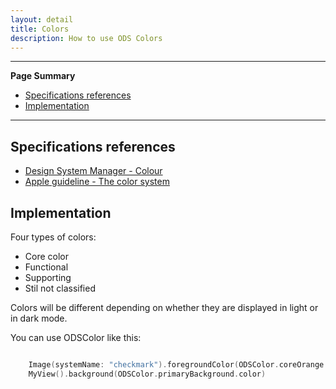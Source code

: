 ```yaml
---
layout: detail
title: Colors
description: How to use ODS Colors
---
```


---

**Page Summary**

* [Specifications references](#specifications-references)
* [Implementation](#implementation)
---

## Specifications references

- [Design System Manager - Colour](https://system.design.orange.com/0c1af118d/p/73fa17-colour/b/025652)
- [Apple guideline - The color system](https://developer.apple.com/design/human-interface-guidelines/foundations/color)

## Implementation

Four types of colors:
- Core color
- Functional
- Supporting
- Stil not classified

Colors will be different depending on whether they are displayed in light or in dark mode.

You can use ODSColor like this:

``` swift

    Image(systemName: "checkmark").foregroundColor(ODSColor.coreOrange.color)
    MyView().background(ODSColor.primaryBackground.color)
```
